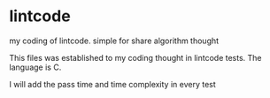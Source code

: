 # lintcode
my coding of lintcode. simple for share algorithm thought


This files was established to my coding thought in lintcode tests. The language is C.

I will add the pass time and time complexity in every test


